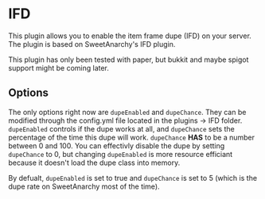 # IFD
This plugin allows you to enable the item frame dupe (IFD) on your server. The plugin is based on SweetAnarchy's IFD plugin.

This plugin has only been tested with paper, but bukkit and maybe spigot support might be coming later.

## Options

The only options right now are `dupeEnabled` and `dupeChance`. They can be modified through the config.yml file located in the plugins -> IFD folder. `dupeEnabled` controls if the dupe works at all, and `dupeChance` sets the percentage of the time this dupe will work. `dupeChance` **HAS** to be a number between 0 and 100. You can effectivly disable the dupe by setting `dupeChance` to 0, but changing `dupeEnabled` is more resource efficiant because it doesn't load the dupe class into memory.

By defualt, `dupeEnabled` is set to true and `dupeChance` is set to 5 (which is the dupe rate on SweetAnarchy most of the time).
